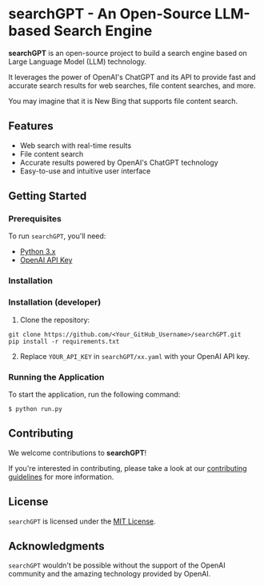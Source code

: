 searchGPT - An Open-Source LLM-based Search Engine
==================================================

**searchGPT** is an open-source project to build a search engine based on Large Language Model (LLM) technology. 

It leverages the power of OpenAI's ChatGPT and its API to provide fast and accurate search results for web searches, file content searches, and more.

You may imagine that it is New Bing that supports file content search.

Features
--------

*   Web search with real-time results
*   File content search
*   Accurate results powered by OpenAI's ChatGPT technology
*   Easy-to-use and intuitive user interface

Getting Started
---------------

### Prerequisites

To run `searchGPT`, you'll need:

*   [Python 3.x](https://www.python.org/downloads/)
*   [OpenAI API Key](https://beta.openai.com/signup)

### Installation


### Installation (developer)

1.  Clone the repository:
```
git clone https://github.com/<Your_GitHub_Username>/searchGPT.git
pip install -r requirements.txt
```

2. Replace `YOUR_API_KEY` in `searchGPT/xx.yaml` with your OpenAI API key.

### Running the Application

To start the application, run the following command:
```
$ python run.py
```

Contributing
------------

We welcome contributions to **searchGPT**! 

If you're interested in contributing, please take a look at our [contributing guidelines](./CONTRIBUTING.md) for more information.

License
-------

`searchGPT` is licensed under the [MIT License](./LICENSE).

Acknowledgments
---------------

`searchGPT` wouldn't be possible without the support of the OpenAI community and the amazing technology provided by OpenAI.